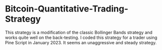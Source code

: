 # Bitcoin-Quantitative-Trading-Strategy
This strategy is a modification of the classic Bollinger Bands strategy and works quite well on the back-testing. I coded this strategy for a trader using Pine Script in January 2023. It seems an unaggressive and steady strategy.

